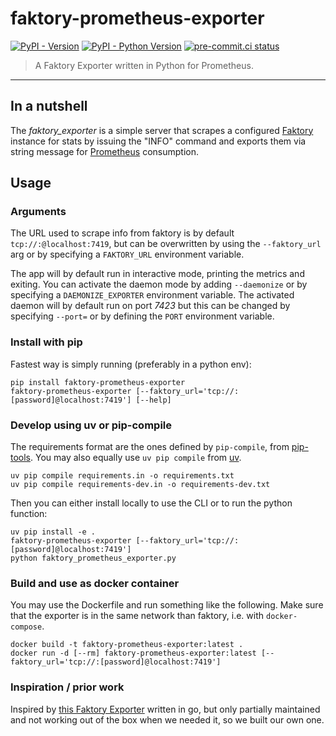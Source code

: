 # faktory-prometheus-exporter

[![PyPI - Version](https://img.shields.io/pypi/v/faktory-prometheus-exporter)](https://pypi.org/project/faktory-prometheus-exporter/)
[![PyPI - Python Version](https://img.shields.io/pypi/pyversions/faktory-prometheus-exporter)](https://pypi.org/project/faktory-prometheus-exporter/)
[![pre-commit.ci status](https://results.pre-commit.ci/badge/github/prospect-server/faktory-prometheus-exporter/main.svg)](https://results.pre-commit.ci/latest/github/prospect-server/faktory-prometheus-exporter/main)


> A Faktory Exporter written in Python for Prometheus.

---

## In a nutshell

The *faktory_exporter* is a simple server that scrapes a configured
[Faktory](https://github.com/contribsys/faktory)
instance for stats by issuing the "INFO" command and exports them via string message
for [Prometheus](https://prometheus.io/docs/introduction/overview/) consumption.

## Usage

### Arguments

The URL used to scrape info from faktory is by default `tcp://:@localhost:7419`, but
can be overwritten by using the `--faktory_url` arg or by specifying a `FAKTORY_URL`
environment variable.

The app will by default run in interactive mode, printing the metrics and exiting. You
can activate the daemon mode by adding `--daemonize` or by specifying a
`DAEMONIZE_EXPORTER` environment variable. The activated daemon will by default run on
port *7423* but this can be changed by specifying `--port=` or by defining the `PORT`
environment variable.

### Install with pip

Fastest way is simply running (preferably in a python env):
```
pip install faktory-prometheus-exporter
faktory-prometheus-exporter [--faktory_url='tcp://:[password]@localhost:7419'] [--help]
```

### Develop using uv or pip-compile

The requirements format are the ones defined by `pip-compile`, from
[pip-tools](https://github.com/jazzband/pip-tools).
You may also equally use `uv pip compile` from [uv](https://github.com/astral-sh/uv).

```
uv pip compile requirements.in -o requirements.txt
uv pip compile requirements-dev.in -o requirements-dev.txt
```

Then you can either install locally to use the CLI or to run the python function:

```
uv pip install -e .
faktory-prometheus-exporter [--faktory_url='tcp://:[password]@localhost:7419']
python faktory_prometheus_exporter.py
```

### Build and use as docker container

You may use the Dockerfile and run something like the following. Make sure that the
exporter is in the same network than faktory, i.e. with `docker-compose`.

```
docker build -t faktory-prometheus-exporter:latest .
docker run -d [--rm] faktory-prometheus-exporter:latest [--faktory_url='tcp://:[password]@localhost:7419']
```

### Inspiration / prior work

Inspired by [this Faktory Exporter](https://github.com/lukasmalkmus/faktory_exporter/)
written in go, but only partially maintained and not working out of the box when we
needed it, so we built our own one.
